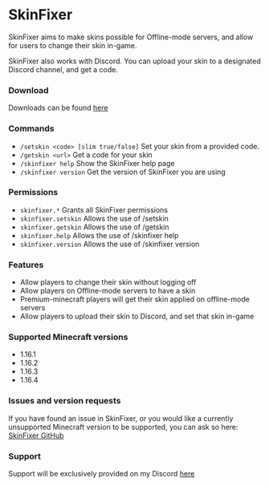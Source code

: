 # SkinFixer
SkinFixer aims to make skins possible for Offline-mode servers, and allow for users to change their skin in-game.

SkinFixer also works with Discord. You can upload your skin to a designated Discord channel, and get a code.

### Download
Downloads can be found [here](https://github.com/TheDutchMC/SkinFixer/releases)

### Commands
- `/setskin <code> [slim true/false]` Set your skin from a provided code.
- `/getskin <url>` Get a code for your skin
- `/skinfixer help` Show the SkinFixer help page
- `/skinfixer version` Get the version of SkinFixer you are using

### Permissions
- `skinfixer.*` Grants all SkinFixer permissions
- `skinfixer.setskin` Allows the use of /setskin
- `skinfixer.getskin` Allows the use of /getskin
- `skinfixer.help` Allows the use of /skinfixer help
- `skinfixer.version` Allows the use of /skinfixer version

### Features
- Allow players to change their skin without logging off
- Allow players on Offline-mode servers to have a skin
- Premium-minecraft players will get their skin applied on offline-mode servers
- Allow players to upload their skin to Discord, and set that skin in-game

### Supported Minecraft versions
- 1.16.1
- 1.16.2
- 1.16.3
- 1.16.4

### Issues and version requests
If you have found an issue in SkinFixer, or you would like a currently unsupported Minecraft version to be supported, you can ask so here: [SkinFixer GitHub](https://github.com/TheDutchMC/SkinFixer/issues)

### Support
Support will be exclusively provided on my Discord [here](https://discord.gg/xE3FcGj)
